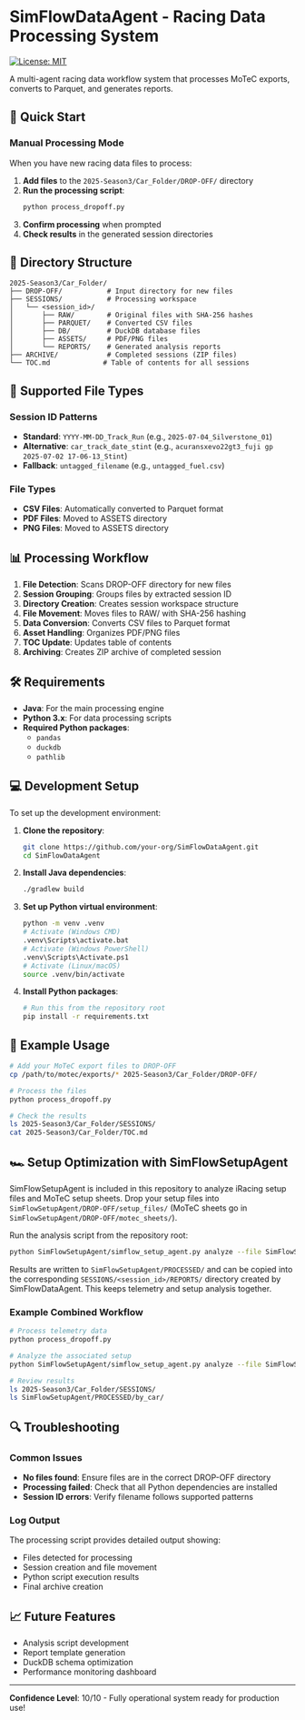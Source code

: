 # SimFlowDataAgent - Racing Data Processing System
[![License: MIT](https://img.shields.io/badge/License-MIT-yellow.svg)](https://opensource.org/licenses/MIT)

A multi-agent racing data workflow system that processes MoTeC exports, converts to Parquet, and generates reports.

## 🚀 Quick Start

### Manual Processing Mode

When you have new racing data files to process:

1. **Add files** to the `2025-Season3/Car_Folder/DROP-OFF/` directory
2. **Run the processing script**:
   ```bash
   python process_dropoff.py
   ```
3. **Confirm processing** when prompted
4. **Check results** in the generated session directories

## 📁 Directory Structure

```
2025-Season3/Car_Folder/
├── DROP-OFF/           # Input directory for new files
├── SESSIONS/           # Processing workspace
│   └── <session_id>/
│       ├── RAW/        # Original files with SHA-256 hashes
│       ├── PARQUET/    # Converted CSV files
│       ├── DB/         # DuckDB database files
│       ├── ASSETS/     # PDF/PNG files
│       └── REPORTS/    # Generated analysis reports
├── ARCHIVE/            # Completed sessions (ZIP files)
└── TOC.md             # Table of contents for all sessions
```

## 🔧 Supported File Types

### Session ID Patterns
- **Standard**: `YYYY-MM-DD_Track_Run` (e.g., `2025-07-04_Silverstone_01`)
- **Alternative**: `car_track_date_stint` (e.g., `acuransxevo22gt3_fuji gp 2025-07-02 17-06-13_Stint`)
- **Fallback**: `untagged_filename` (e.g., `untagged_fuel.csv`)

### File Types
- **CSV Files**: Automatically converted to Parquet format
- **PDF Files**: Moved to ASSETS directory
- **PNG Files**: Moved to ASSETS directory

## 📊 Processing Workflow

1. **File Detection**: Scans DROP-OFF directory for new files
2. **Session Grouping**: Groups files by extracted session ID
3. **Directory Creation**: Creates session workspace structure
4. **File Movement**: Moves files to RAW/ with SHA-256 hashing
5. **Data Conversion**: Converts CSV files to Parquet format
6. **Asset Handling**: Organizes PDF/PNG files
7. **TOC Update**: Updates table of contents
8. **Archiving**: Creates ZIP archive of completed session

## 🛠️ Requirements

- **Java**: For the main processing engine
- **Python 3.x**: For data processing scripts
- **Required Python packages**:
  - `pandas`
  - `duckdb`
  - `pathlib`

## 💻 Development Setup

To set up the development environment:

1.  **Clone the repository**:
    ```bash
    git clone https://github.com/your-org/SimFlowDataAgent.git
    cd SimFlowDataAgent
    ```
2.  **Install Java dependencies**:
    ```bash
    ./gradlew build
    ```
3.  **Set up Python virtual environment**:
    ```bash
    python -m venv .venv
    # Activate (Windows CMD)
    .venv\Scripts\activate.bat
    # Activate (Windows PowerShell)
    .venv\Scripts\Activate.ps1
    # Activate (Linux/macOS)
    source .venv/bin/activate
    ```
4.  **Install Python packages**:
    ```bash
    # Run this from the repository root
    pip install -r requirements.txt
    ```

## 📝 Example Usage

```bash
# Add your MoTeC export files to DROP-OFF
cp /path/to/motec/exports/* 2025-Season3/Car_Folder/DROP-OFF/

# Process the files
python process_dropoff.py

# Check the results
ls 2025-Season3/Car_Folder/SESSIONS/
cat 2025-Season3/Car_Folder/TOC.md
```

## 🏎️ Setup Optimization with SimFlowSetupAgent

SimFlowSetupAgent is included in this repository to analyze iRacing setup files and
MoTeC setup sheets. Drop your setup files into
`SimFlowSetupAgent/DROP-OFF/setup_files/` (MoTeC sheets go in
`SimFlowSetupAgent/DROP-OFF/motec_sheets/`).

Run the analysis script from the repository root:

```bash
python SimFlowSetupAgent/simflow_setup_agent.py analyze --file SimFlowSetupAgent/DROP-OFF/setup_files/MySetup.htm --vehicle gt3 --session sprint
```

Results are written to `SimFlowSetupAgent/PROCESSED/` and can be copied into the
corresponding `SESSIONS/<session_id>/REPORTS/` directory created by
SimFlowDataAgent. This keeps telemetry and setup analysis together.

### Example Combined Workflow

```bash
# Process telemetry data
python process_dropoff.py

# Analyze the associated setup
python SimFlowSetupAgent/simflow_setup_agent.py analyze --file SimFlowSetupAgent/DROP-OFF/setup_files/MySetup.htm --vehicle gt3 --session sprint

# Review results
ls 2025-Season3/Car_Folder/SESSIONS/
ls SimFlowSetupAgent/PROCESSED/by_car/
```

## 🔍 Troubleshooting

### Common Issues
- **No files found**: Ensure files are in the correct DROP-OFF directory
- **Processing failed**: Check that all Python dependencies are installed
- **Session ID errors**: Verify filename follows supported patterns

### Log Output
The processing script provides detailed output showing:
- Files detected for processing
- Session creation and file movement
- Python script execution results
- Final archive creation

## 📈 Future Features

- Analysis script development
- Report template generation
- DuckDB schema optimization
- Performance monitoring dashboard

---

**Confidence Level**: 10/10 - Fully operational system ready for production use!
